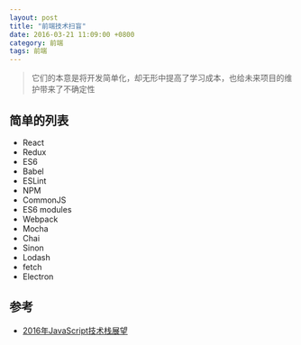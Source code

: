 ```yaml
---
layout: post
title: "前端技术扫盲"
date: 2016-03-21 11:09:00 +0800
category: 前端
tags: 前端
---
```


> 它们的本意是将开发简单化，却无形中提高了学习成本，也给未来项目的维护带来了不确定性

## 简单的列表
* React
* Redux
* ES6
* Babel
* ESLint
* NPM
* CommonJS
* ES6 modules
* Webpack
* Mocha
* Chai
* Sinon
* Lodash
* fetch
* Electron

## 参考
* [2016年JavaScript技术栈展望](http://www.w3cplus.com/javascript/state-of-the-art-javascript-in-2016.html)